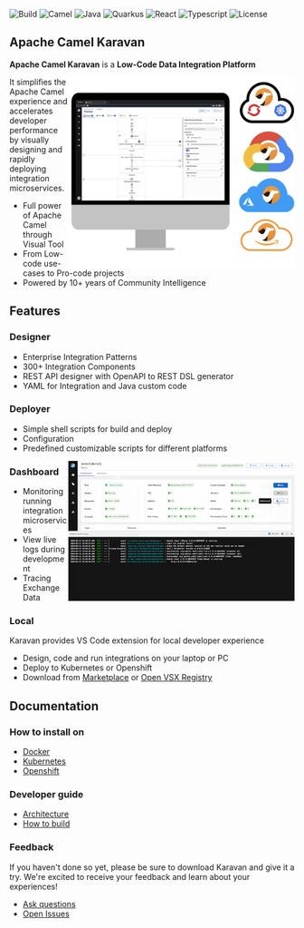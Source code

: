 ![Build](https://img.shields.io/badge/Build_with-Fun-blue.svg?style=for-the-badge)
![Camel](https://img.shields.io/badge/-Camel-blue.svg?style=for-the-badge&)
![Java](https://img.shields.io/badge/-Java-blue.svg?style=for-the-badge&logo=java)
![Quarkus](https://img.shields.io/badge/-Quarkus-blue.svg?style=for-the-badge&logo=quarkus)
![React](https://img.shields.io/badge/-React-blue.svg?style=for-the-badge&logo=react)
![Typescript](https://img.shields.io/badge/-Typescript-blue.svg?style=for-the-badge&logo=typescript)
![License](https://img.shields.io/badge/License-Apache-blue.svg?style=for-the-badge&logo=apache)

## Apache Camel Karavan 

**Apache Camel Karavan** is a **Low-Code Data Integration Platform** 

<img align="right" width="400" src="images/karavan-clouds-large.png">

It simplifies the Apache Camel experience and accelerates developer performance by visually designing and rapidly deploying integration microservices.

* Full power of Apache Camel through Visual Tool
* From Low-code use-cases to Pro-code projects
* Powered by 10+ years of Community Intelligence

## Features

### Designer

* Enterprise Integration Patterns
* 300+ Integration Components 
* REST API designer with OpenAPI to REST DSL generator
* YAML for Integration and Java custom code

### Deployer
* Simple shell scripts for build and deploy
* Configuration 
* Predefined customizable scripts for different platforms

<img align="right" width="400" src="images/karavan-dashboard.png">

### Dashboard
* Monitoring running integration microservices
* View live logs during development
* Tracing Exchange Data 

### Local
Karavan provides VS Code extension for local developer experience
* Design, code and run integrations on your laptop or PC 
* Deploy to Kubernetes or Openshift
* Download from [Marketplace](https://marketplace.visualstudio.com/items?itemName=camel-karavan.karavan) or [Open VSX Registry](https://open-vsx.org/extension/camel-karavan/karavan)

## Documentation

### How to install on
* [Docker](docs/WEB_DOCKER.md)
* [Kubernetes](docs/WEB_KUBERNETES.md)
* [Openshift](docs/WEB_OPENSHIFT.md)

### Developer guide
* [Architecture](docs/ARCHITECTURE.md)
* [How to build](docs/DEV.md)


### Feedback
If you haven't done so yet, please be sure to download Karavan and give it a try. We're excited to receive your feedback and learn about your experiences!

* [Ask questions](https://github.com/apache/camel-karavan/discussions)
* [Open Issues](https://github.com/apache/camel-karavan/issues)

